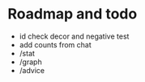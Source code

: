 # Roadmap and todo

* id check decor and negative test
* add counts from chat
* /stat
* /graph
* /advice
